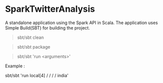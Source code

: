SparkTwitterAnalysis
====================

A standalone application using the Spark API in Scala. The application uses Simple Build(SBT) for building the project.

>sbt/sbt clean

>sbt/sbt package 

>sbt/sbt 'run \<arguments\>'

Example : 

sbt/sbt 'run local[4] /<consumer-key/> /<consumerSecret-key/> /<accessToken/> /<accessTokenSecret/> india'

